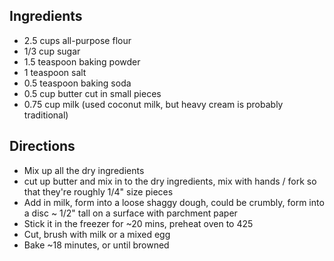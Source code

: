 ## Ingredients
- 2.5 cups all-purpose flour
- 1/3 cup sugar
- 1.5 teaspoon baking powder
- 1 teaspoon salt
- 0.5 teaspoon baking soda
- 0.5 cup butter cut in small pieces
- 0.75 cup milk (used coconut milk, but heavy cream is probably traditional)

## Directions
- Mix up all the dry ingredients
- cut up butter and mix in to the dry ingredients, mix with hands / fork so that they're roughly 1/4" size pieces
- Add in milk, form into a loose shaggy dough, could be crumbly, form into a disc ~ 1/2" tall on a surface with parchment paper
- Stick it in the freezer for ~20 mins, preheat oven to 425
- Cut, brush with milk or a mixed egg
- Bake ~18 minutes, or until browned
